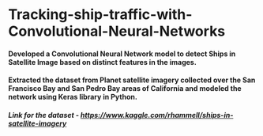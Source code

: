 # Tracking-ship-traffic-with-Convolutional-Neural-Networks

#### Developed a Convolutional Neural Network model to detect Ships in Satellite Image based on distinct features in the images.
#### Extracted the dataset from Planet satellite imagery collected over the San Francisco Bay and San Pedro Bay areas of California and modeled the network using Keras library in Python.

##### Link for the dataset - https://www.kaggle.com/rhammell/ships-in-satellite-imagery
